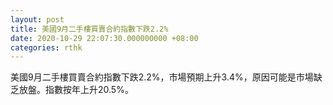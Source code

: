 ```yaml
---
layout: post
title: 美國9月二手樓買賣合約指數下跌2.2%
date: 2020-10-29 22:07:30.000000000 +08:00
categories: rthk
---
```


美國9月二手樓買賣合約指數下跌2.2%，市場預期上升3.4%，原因可能是市場缺乏放盤。指數按年上升20.5%。
